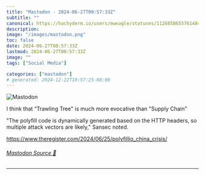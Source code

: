 ```yaml
---
title: "Mastodon - 2024-06-27T00:57:33Z"
subtitle: ""
canonical: https://hachyderm.io/users/mweagle/statuses/112685865576148430
description:
image: "/images/mastodon.png"
toc: false
date: 2024-06-27T00:57:33Z
lastmod: 2024-06-27T00:57:33Z
image: ""
tags: ["Social Media"]

categories: ["mastodon"]
# generated: 2024-12-22T19:57:25-08:00
---
```

![Mastodon](/images/mastodon.png)

<p>I think that “Trawling Tree&quot; is much more evocative than &quot;Supply Chain”</p><p>&quot;The polyfill code is dynamically generated based on the HTTP headers, so multiple attack vectors are likely,&quot; Sansec noted.</p><p><a href="https://www.theregister.com/2024/06/25/polyfillio_china_crisis/" target="_blank" rel="nofollow noopener noreferrer" translate="no"><span class="invisible">https://www.</span><span class="ellipsis">theregister.com/2024/06/25/pol</span><span class="invisible">yfillio_china_crisis/</span></a></p>


###### [Mastodon Source 🐘](https://hachyderm.io/@mweagle/112685865576148430)

___
